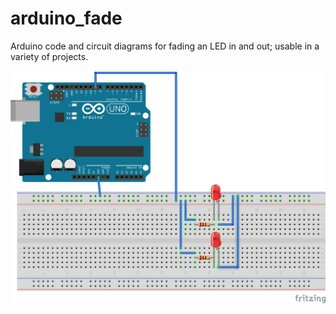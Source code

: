 # arduino_fade
Arduino code and circuit diagrams for fading an LED in and out; usable in a variety of projects.

![circuit diagram](./diagrams/2_led_fade_circuit.png?raw=true)
